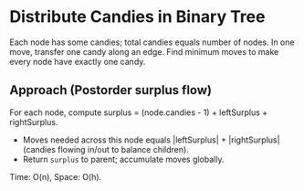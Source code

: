 # Distribute Candies in Binary Tree

Each node has some candies; total candies equals number of nodes. In one move, transfer one candy along an edge. Find minimum moves to make every node have exactly one candy.

## Approach (Postorder surplus flow)
For each node, compute surplus = (node.candies - 1) + leftSurplus + rightSurplus.
- Moves needed across this node equals |leftSurplus| + |rightSurplus| (candies flowing in/out to balance children).
- Return `surplus` to parent; accumulate moves globally.

Time: O(n), Space: O(h).

